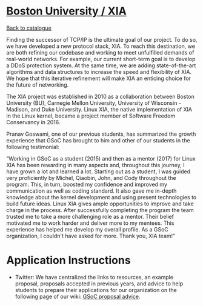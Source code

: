 
# [Boston University / XIA](https://github.com/AltraMayor/XIA-for-Linux/wiki)

[Back to catalogue](../README.md#boston-university-xia)

Finding the successor of TCP/IP is the ultimate goal of our project. To do so, we have developed a new protocol stack, XIA. To reach this destination, we are both refining our codebase and working to meet unfulfilled demands of real-world networks. For example, our current short-term goal is to develop a DDoS protection system. At the same time, we are adding state-of-the-art algorithms and data structures to increase the speed and flexibility of XIA. We hope that this iterative refinement will make XIA an enticing choice for the future of networking.

The XIA project was established in 2010 as a collaboration between Boston University (BU), Carnegie Mellon University, University of Wisconsin - Madison, and Duke University. Linux XIA, the native implementation of XIA in the Linux kernel, became a project member of Software Freedom Conservancy in 2016.

Pranav Goswami, one of our previous students, has summarized the growth experience that GSoC has brought to him and other of our students in the following testimonial:

“Working in GSoC as a student (2015) and then as a mentor (2017) for Linux XIA has been rewarding in many aspects and, throughout this journey, I have grown a lot and learned a lot.  Starting out as a student, I was guided very proficiently by Michel, Qiaobin, John, and Cody throughout the program. This, in turn, boosted my confidence and improved my communication as well as coding standard. It also gave me in-depth knowledge about the kernel development and using present technologies to build future ideas. Linux XIA gives ample opportunities to improve and take charge in the process. After successfully completing the program the team trusted me to take a more challenging role as a mentor. Their belief motivated me to work harder and deliver more to my mentees. This experience has helped me develop my overall profile. As a GSoC organization, I couldn't have asked for more. Thank you, XIA team!”

# Application Instructions

* Twitter: We have centralized the links to resources, an  example proposal, proposals accepted in previous years, and advice to help students to prepare their applications for our organization on the following page of our wiki: [GSoC proposal advice](https://github.com/AltraMayor/XIA-for-Linux/wiki/GSoC-proposal-advice "GSoC proposal advice").